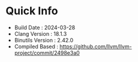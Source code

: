 # Quick Info
* Build Date : 2024-03-28
* Clang Version : 18.1.3
* Binutils Version : 2.42.0
* Compiled Based : https://github.com/llvm/llvm-project/commit/2498e3a0
